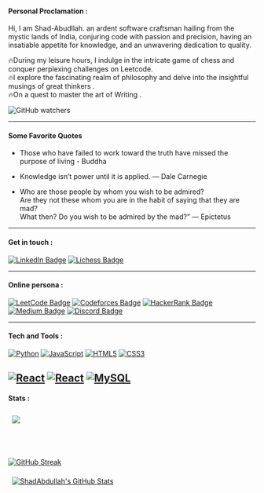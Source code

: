 


#### Personal Proclamation :
Hi, I am Shad-Abudllah. an ardent software craftsman hailing from the mystic lands of India, conjuring code with passion and precision, having an insatiable appetite for knowledge, and an unwavering dedication to quality.

   🔥During my leisure hours, I indulge in the intricate game of chess and conquer perplexing challenges on Leetcode.
  <br>🔥I explore the fascinating realm of philosophy and delve into the insightful musings of great thinkers .<br> 🔥On a quest to master the art of Writing .
  
  ![GitHub watchers](https://img.shields.io/github/watchers/Shadabdullah/Shadabdullah?color=4AB197&logo=github)
  
  --- 
  #### Some Favorite Quotes 
  
  - Those who have failed to work toward the truth have missed the purpose of living - Buddha
  
 - Knowledge isn’t power until it is applied. ― Dale Carnegie 
  
  - Who are those people by whom you wish to be admired? <br> Are they not these whom you are in the habit of saying that they are mad? <br>What then? Do you wish to be admired by the mad?”
— Epictetus

---
#### Get in touch :

[![LinkedIn Badge](https://img.shields.io/badge/LinkedIn-Profile-informational?style=flat&logo=linkedin&logoColor=white&color=4AB197)](https://www.linkedin.com/in/shad-abdullah-2622561b6)
[![Lichess Badge](https://img.shields.io/badge/Lichess-ID:ShadAbdullah-informational?style=flat&logo=Lichess&logoColor=FFFFFF&color=4AB197)](#)

---

#### Online persona :
[![LeetCode Badge](https://img.shields.io/badge/Leet-Code-informational?style=flat&logo=Leetcode&logoColor=FFFFFF&color=4AB197)](https://leetcode.com/ShadAbdullah/)
[![Codeforces Badge](https://img.shields.io/badge/Code-Forces-informational?style=flat&logo=Codeforces&logoColor=FFFFFF&color=4AB197)](#)
[![HackerRank Badge](https://img.shields.io/badge/Hacker-Rank-informational?style=flat&logo=HackerRank&logoColor=FFFFFF&color=4AB197)](#)
[![Medium Badge](https://img.shields.io/badge/Medium-Blog-informational?style=flat&logo=Medium&logoColor=FFFFFF&color=4AB197)](#)
[![Discord Badge](https://img.shields.io/badge/Discord-Server-informational?style=flat&logo=Discord&logoColor=FFFFFF&color=4AB197)](#)






---

#### Tech and Tools :


[![Python](https://img.shields.io/badge/Python-Language-informational?style=flat&logo=Python&logoColor=FFFFFF&color=4AB197)](#)
[![JavaScript](https://img.shields.io/badge/JavaScript-Language-informational?style=flat&logo=JavaScript&logoColor=FFFFFF&color=4AB197)](#)
[![HTML5](https://img.shields.io/badge/HTML5-Language-informational?style=flat&logo=HTML5&logoColor=FFFFFF&color=4AB197)](#)
[![CSS3](https://img.shields.io/badge/CSS3-Language-informational?style=flat&logo=CSS3&logoColor=FFFFFF&color=4AB197)](#)

[![React](https://img.shields.io/badge/React-Js-informational?style=flat&logo=React&logoColor=FFFFFF&color=4AB197)](#)
[![React](https://img.shields.io/badge/React-Native-informational?style=flat&logo=React&logoColor=FFFFFF&color=4AB197)](#)
[![MySQL](https://img.shields.io/badge/MySQL-DBMS-informational?style=flat&logo=MySQL&logoColor=FFFFFF&color=4AB197)](#)
---
#### Stats :


<a href="https://github.com/Shadabdullah">
  <img align="center" style="margin:0.5rem" src="https://github-readme-stats.vercel.app/api/top-langs/?username=Shadabdullah&hide=html,css&title_color=4AB197&text_color=FFFFFF&icon_color=4AB197&bg_color=000000" />
</a>

<br><br>

[![GitHub Streak](https://github-readme-streak-stats.herokuapp.com?user=Shadabdullah&background=000000&border=EBEBEB&stroke=EBEBEB&ring=4AB197&fire=4AB197&currStreakNum=4AB197&sideNums=4AB197&currStreakLabel=4AB197&sideLabels=EBEBEB&dates=EBEBEB)](https://git.io/streak-stats)



<a href="https://github.com/Shadabdullah">
  <img align="center" style="margin:0.5rem" src="https://github-readme-stats.vercel.app/api?username=Shadabdullah&show_icons=true&line_height=27&count_private=true&title_color=4AB197&text_color=FFFFFF&icon_color=4AB197&bg_color=000000" alt="ShadAbdullah's GitHub Stats" />
</a>
